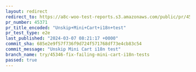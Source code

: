 ```yaml
---
layout: redirect
redirect_to: https://a8c-woo-test-reports.s3.amazonaws.com/public/pr/45371/e2e/index.html
pr_number: 45371
pr_title_encoded: "Unskip+Mini+Cart+i18n+test"
pr_test_type: e2e
last_published: "2024-03-07 08:21:17 +0000"
commit_sha: 685e2e9f57f736f9d724f571768df73e4cb83c54
commit_message: "Unskip Mini Cart i18n test"
branch_name: try/45346-fix-failing-mini-cart-i18n-tests
passed: true
---
```

